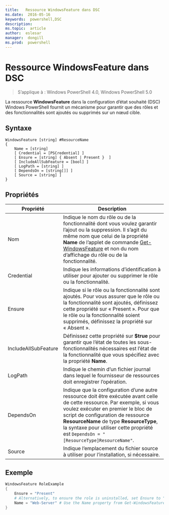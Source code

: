 ```yaml
---
title:   Ressource WindowsFeature dans DSC
ms.date:  2016-05-16
keywords:  powershell,DSC
description:  
ms.topic:  article
author:  eslesar
manager:  dongill
ms.prod:  powershell
---
```


# Ressource WindowsFeature dans DSC

> S’applique à : Windows PowerShell 4.0, Windows PowerShell 5.0

La ressource **WindowsFeature** dans la configuration d’état souhaité (DSC) Windows PowerShell fournit un mécanisme pour garantir que des rôles et des fonctionnalités sont ajoutés ou supprimés sur un nœud cible.

## Syntaxe

```
WindowsFeature [string] #ResourceName
{
    Name = [string]
    [ Credential = [PSCredential] ]
    [ Ensure = [string] { Absent | Present }  ]
    [ IncludeAllSubFeature = [bool] ]
    [ LogPath = [string] ]
    [ DependsOn = [string[]] ]
    [ Source = [string] ]
}
```

## Propriétés

|  Propriété  |  Description   | 
|---|---| 
| Nom| Indique le nom du rôle ou de la fonctionnalité dont vous voulez garantir l’ajout ou la suppression. Il s’agit du même nom que celui de la propriété __Name__ de l’applet de commande [Get-WindowsFeature](https://technet.microsoft.com/en-us/library/jj205469.aspx) et non du nom d’affichage du rôle ou de la fonctionnalité.| 
| Credential| Indique les informations d’identification à utiliser pour ajouter ou supprimer le rôle ou la fonctionnalité.| 
| Ensure| Indique si le rôle ou la fonctionnalité sont ajoutés. Pour vous assurer que le rôle ou la fonctionnalité sont ajoutés, définissez cette propriété sur « Present ». Pour que le rôle ou la fonctionnalité soient supprimés, définissez la propriété sur « Absent ».| 
| IncludeAllSubFeature| Définissez cette propriété sur __$true__ pour garantir que l’état de toutes les sous-fonctionnalités nécessaires est l’état de la fonctionnalité que vous spécifiez avec la propriété __Name__.| 
| LogPath| Indique le chemin d’un fichier journal dans lequel le fournisseur de ressources doit enregistrer l’opération.| 
| DependsOn| Indique que la configuration d’une autre ressource doit être exécutée avant celle de cette ressource. Par exemple, si vous voulez exécuter en premier le bloc de script de configuration de ressource __ResourceName__ de type __ResourceType__, la syntaxe pour utiliser cette propriété est `DependsOn = "[ResourceType]ResourceName"`.| 
| Source| Indique l’emplacement du fichier source à utiliser pour l’installation, si nécessaire.| 

## Exemple
```powershell
WindowsFeature RoleExample
{
    Ensure = "Present" 
    # Alternatively, to ensure the role is uninstalled, set Ensure to "Absent"
    Name = "Web-Server" # Use the Name property from Get-WindowsFeature  
}
```



<!--HONumber=May16_HO3-->



